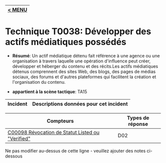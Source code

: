 |[< MENU](../../README.md)|
|---|
# Technique T0038: Développer des actifs médiatiques possédés

* **Résumé**: Un actif médiatique détenu fait référence à une agence ou une organisation à travers laquelle une opération d'influence peut créer, développer et héberger du contenu et des récits.Les actifs médiatiques détenus comprennent des sites Web, des blogs, des pages de médias sociaux, des forums et d'autres plateformes qui facilitent la création et l'organisation du contenu.

* **appartient à la scène tactique**: TA15


|Incident |Descriptions données pour cet incident |
|-------- |-------------------- |



|Compteurs |Types de réponse |
|-------- |-------------- |
|[C00098 Révocation de Statut Listed ou "Verified"](../generated_pages/counters/C00098.md) |D02 |


Ne pas modifier au-dessus de cette ligne - veuillez ajouter des notes ci-dessous